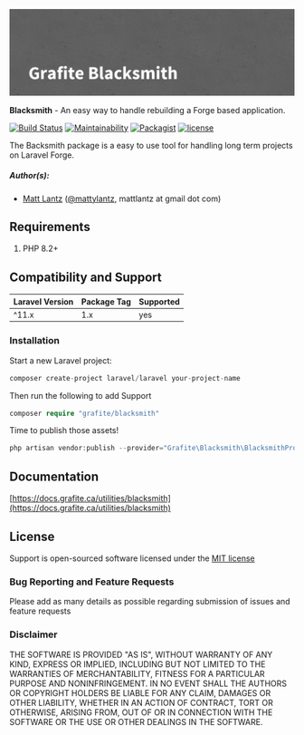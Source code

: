 ![Grafite Blacksmith](GrafiteBlacksmith-banner.png)

**Blacksmith** - An easy way to handle rebuilding a Forge based application.

[![Build Status](https://github.com/GrafiteInc/Blacksmith/workflows/PHP%20Package%20Tests/badge.svg?branch=main)](https://github.com/GrafiteInc/Blacksmith/actions?query=workflow%3A%22PHP+Package+Tests%22)
[![Maintainability](https://api.codeclimate.com/v1/badges/e64a5c2c2392e34bb1a0/maintainability)](https://codeclimate.com/github/GrafiteInc/Blacksmith/maintainability)
[![Packagist](https://img.shields.io/packagist/dt/grafite/blacksmith.svg)](https://packagist.org/packages/grafite/blacksmith)
[![license](https://img.shields.io/github/license/mashape/apistatus.svg)](https://packagist.org/packages/grafite/blacksmith)

The Backsmith package is a easy to use tool for handling long term projects on Laravel Forge.

##### Author(s):
* [Matt Lantz](https://github.com/mlantz) ([@mattylantz](http://twitter.com/mattylantz), mattlantz at gmail dot com)

## Requirements

1. PHP 8.2+

## Compatibility and Support

| Laravel Version | Package Tag | Supported |
|-----------------|-------------|-----------|
| ^11.x | 1.x | yes |

### Installation

Start a new Laravel project:
```php
composer create-project laravel/laravel your-project-name
```

Then run the following to add Support
```php
composer require "grafite/blacksmith"
```

Time to publish those assets!
```php
php artisan vendor:publish --provider="Grafite\Blacksmith\BlacksmithProvider"
```

## Documentation

[https://docs.grafite.ca/utilities/blacksmith](https://docs.grafite.ca/utilities/blacksmith)

## License
Support is open-sourced software licensed under the [MIT license](http://opensource.org/licenses/MIT)

### Bug Reporting and Feature Requests
Please add as many details as possible regarding submission of issues and feature requests

### Disclaimer
THE SOFTWARE IS PROVIDED "AS IS", WITHOUT WARRANTY OF ANY KIND, EXPRESS OR IMPLIED, INCLUDING BUT NOT LIMITED TO THE WARRANTIES OF MERCHANTABILITY, FITNESS FOR A PARTICULAR PURPOSE AND NONINFRINGEMENT. IN NO EVENT SHALL THE AUTHORS OR COPYRIGHT HOLDERS BE LIABLE FOR ANY CLAIM, DAMAGES OR OTHER LIABILITY, WHETHER IN AN ACTION OF CONTRACT, TORT OR OTHERWISE, ARISING FROM, OUT OF OR IN CONNECTION WITH THE SOFTWARE OR THE USE OR OTHER DEALINGS IN THE SOFTWARE.
